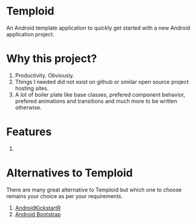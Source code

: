 Temploid
========

An Android template application to quickly get started with a new Android application project.


Why this project?
====================
1. Productivity. Obviously.
2. Things I needed did not exist on github or similar open source project hosting sites.
3. A lot of boiler plate like base classes, prefered component behavior, prefered animations and transitions and much more to be written otherwise.


Features
=========
1. 


Alternatives to Temploid
=========
There are many great alternative to Temploid but which one to choose remains
your choice as per your requirements.

1. [AndroidKickstartR](http://androidkickstartr.com/)
2. [Android Bootstrap](https://github.com/AndroidBootstrap/android-bootstrap)